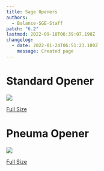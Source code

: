 ```yaml
---
title: Sage Openers
authors:
  - Balance-SGE-Staff
patch: "6.2"
lastmod: 2022-09-18T06:39:07.198Z
changelog:
  - date: 2022-01-24T06:51:23.100Z
    message: Created page
---
```

# Standard Opener

![](https://www.thebalanceffxiv.com/img/sge_standard.png)

[Full Size](https://www.thebalanceffxiv.com/img/sge_standard.png)

# Pneuma Opener

![](https://www.thebalanceffxiv.com/img/sge-pneuma.png)

[Full Size](https://www.thebalanceffxiv.com/img/sge-pneuma.png)